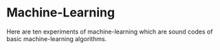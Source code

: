 # Machine-Learning
Here are ten experiments of machine-learning which are sound codes of basic machine-learning algorithms.
